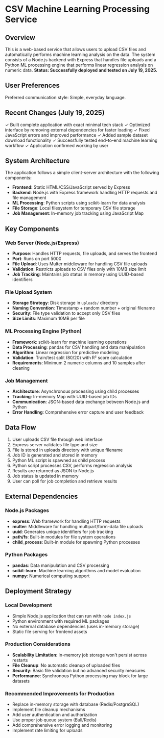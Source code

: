 # CSV Machine Learning Processing Service

## Overview

This is a web-based service that allows users to upload CSV files and automatically performs machine learning analysis on the data. The system consists of a Node.js backend with Express that handles file uploads and a Python ML processing engine that performs linear regression analysis on numeric data. **Status: Successfully deployed and tested on July 19, 2025.**

## User Preferences

Preferred communication style: Simple, everyday language.

## Recent Changes (July 19, 2025)

✓ Built complete application with exact minimal tech stack
✓ Optimized interface by removing external dependencies for faster loading
✓ Fixed JavaScript errors and improved performance
✓ Added sample dataset download functionality
✓ Successfully tested end-to-end machine learning workflow
✓ Application confirmed working by user

## System Architecture

The application follows a simple client-server architecture with the following components:

- **Frontend**: Static HTML/CSS/JavaScript served by Express
- **Backend**: Node.js with Express framework handling HTTP requests and file management
- **ML Processing**: Python scripts using scikit-learn for data analysis
- **File Storage**: Local filesystem for temporary CSV file storage
- **Job Management**: In-memory job tracking using JavaScript Map

## Key Components

### Web Server (Node.js/Express)
- **Purpose**: Handles HTTP requests, file uploads, and serves the frontend
- **Port**: Runs on port 5000
- **File Upload**: Uses Multer middleware for handling CSV file uploads
- **Validation**: Restricts uploads to CSV files only with 10MB size limit
- **Job Tracking**: Maintains job status in memory using UUID-based identifiers

### File Upload System
- **Storage Strategy**: Disk storage in `uploads/` directory
- **Naming Convention**: Timestamp + random number + original filename
- **Security**: File type validation to accept only CSV files
- **Size Limits**: Maximum 10MB per file

### ML Processing Engine (Python)
- **Framework**: scikit-learn for machine learning operations
- **Data Processing**: pandas for CSV handling and data manipulation
- **Algorithm**: Linear regression for predictive modeling
- **Validation**: Train/test split (80/20) with R² score calculation
- **Requirements**: Minimum 2 numeric columns and 10 samples after cleaning

### Job Management
- **Architecture**: Asynchronous processing using child processes
- **Tracking**: In-memory Map with UUID-based job IDs
- **Communication**: JSON-based data exchange between Node.js and Python
- **Error Handling**: Comprehensive error capture and user feedback

## Data Flow

1. User uploads CSV file through web interface
2. Express server validates file type and size
3. File is stored in uploads directory with unique filename
4. Job ID is generated and stored in memory
5. Python ML script is spawned as child process
6. Python script processes CSV, performs regression analysis
7. Results are returned as JSON to Node.js
8. Job status is updated in memory
9. User can poll for job completion and retrieve results

## External Dependencies

### Node.js Packages
- **express**: Web framework for handling HTTP requests
- **multer**: Middleware for handling multipart/form-data file uploads
- **uuid**: Generates unique identifiers for job tracking
- **path/fs**: Built-in modules for file system operations
- **child_process**: Built-in module for spawning Python processes

### Python Packages
- **pandas**: Data manipulation and CSV processing
- **scikit-learn**: Machine learning algorithms and model evaluation
- **numpy**: Numerical computing support

## Deployment Strategy

### Local Development
- Simple Node.js application that can run with `node index.js`
- Python environment with required ML packages
- No external database dependencies (uses in-memory storage)
- Static file serving for frontend assets

### Production Considerations
- **Scalability Limitation**: In-memory job storage won't persist across restarts
- **File Cleanup**: No automatic cleanup of uploaded files
- **Security**: Basic file validation but no advanced security measures
- **Performance**: Synchronous Python processing may block for large datasets

### Recommended Improvements for Production
- Replace in-memory storage with database (Redis/PostgreSQL)
- Implement file cleanup mechanisms
- Add user authentication and authorization
- Use proper job queue system (Bull/Redis)
- Add comprehensive error logging and monitoring
- Implement rate limiting for uploads